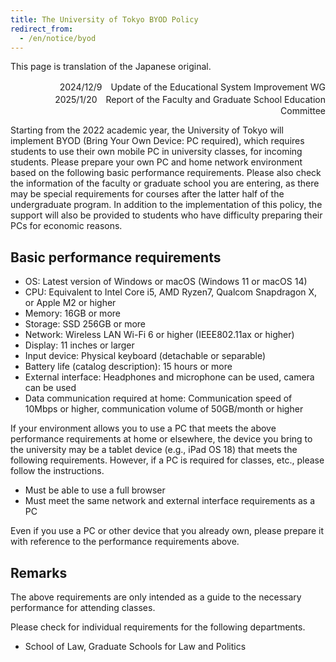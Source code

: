 ```yaml
---
title: The University of Tokyo BYOD Policy 
redirect_from:
  - /en/notice/byod
---
```

This page is translation of the Japanese original. 

<div style="text-align: right">
<div>2024/12/9　Update of the Educational System Improvement WG</div>
<div>2025/1/20　Report of the Faculty and Graduate School Education Committee</div>
</div>

Starting from the 2022 academic year, the University of Tokyo will implement BYOD (Bring Your Own Device: PC required), which requires students to use their own mobile PC in university classes, for incoming students. Please prepare your own PC and home network environment based on the following basic performance requirements. Please also check the information of the faculty or graduate school you are entering, as there may be special requirements for courses after the latter half of the undergraduate program. In addition to the implementation of this policy, the support will also be provided to students who have difficulty preparing their PCs for economic reasons. 

## Basic performance requirements

- OS: Latest version of Windows or macOS (Windows 11 or macOS 14)
- CPU: Equivalent to Intel Core i5, AMD Ryzen7, Qualcom Snapdragon X, or Apple M2 or higher
- Memory: 16GB or more
- Storage: SSD 256GB or more
- Network: Wireless LAN Wi-Fi 6 or higher (IEEE802.11ax or higher)
- Display: 11 inches or larger
- Input device: Physical keyboard (detachable or separable)
- Battery life (catalog description): 15 hours or more
- External interface: Headphones and microphone can be used, camera can be used
- Data communication required at home: Communication speed of 10Mbps or higher, communication volume of 50GB/month or higher

If your environment allows you to use a PC that meets the above performance requirements at home or elsewhere, the device you bring to the university may be a tablet device (e.g., iPad OS 18) that meets the following requirements. However, if a PC is required for classes, etc., please follow the instructions.

- Must be able to use a full browser
- Must meet the same network and external interface requirements as a PC

Even if you use a PC or other device that you already own, please prepare it with reference to the performance requirements above.

## Remarks

The above requirements are only intended as a guide to the necessary performance for attending classes.

Please check for individual requirements for the following departments. 
- School of Law, Graduate Schools for Law and Politics
